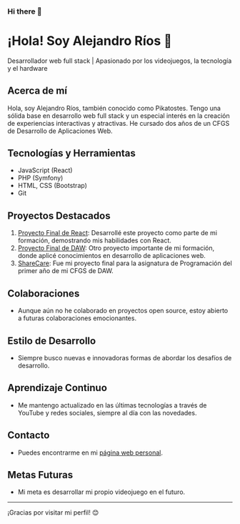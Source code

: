 ### Hi there 👋
# ¡Hola! Soy Alejandro Ríos 👋
Desarrollador web full stack | Apasionado por los videojuegos, la tecnología y el hardware

## Acerca de mí
Hola, soy Alejandro Ríos, también conocido como Pikatostes. Tengo una sólida base en desarrollo web full stack y un especial interés en la creación de experiencias interactivas y atractivas. He cursado dos años de un CFGS de Desarrollo de Aplicaciones Web.

## Tecnologías y Herramientas
- JavaScript (React)
- PHP (Symfony)
- HTML, CSS (Bootstrap)
- Git

## Proyectos Destacados
1. [Proyecto Final de React](https://github.com/pikatostes/proyecto-final-react): Desarrollé este proyecto como parte de mi formación, demostrando mis habilidades con React.
2. [Proyecto Final de DAW](https://github.com/pikatostes/Proyecto-Final-DAW): Otro proyecto importante de mi formación, donde aplicé conocimientos en desarrollo de aplicaciones web.
3. [ShareCare](https://github.com/pikatostes/ShareCare): Fue mi proyecto final para la asignatura de Programación del primer año de mi CFGS de DAW.

## Colaboraciones
- Aunque aún no he colaborado en proyectos open source, estoy abierto a futuras colaboraciones emocionantes.

## Estilo de Desarrollo
- Siempre busco nuevas e innovadoras formas de abordar los desafíos de desarrollo.

## Aprendizaje Continuo
- Me mantengo actualizado en las últimas tecnologías a través de YouTube y redes sociales, siempre al día con las novedades.

## Contacto
- Puedes encontrarme en mi [página web personal](enlace-a-tu-gh-pages).

## Metas Futuras
- Mi meta es desarrollar mi propio videojuego en el futuro.

---

¡Gracias por visitar mi perfil! 😊
